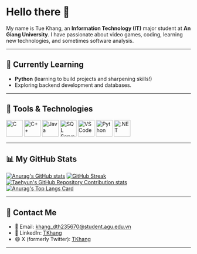 # Hello there 👋
My name is Tue Khang, an **Information Technology (IT)** major student at **An Giang University**. I have passionate about video games, coding, learning new technologies, and sometimes software analysis.

---

## 🌱 Currently Learning
- **Python** (learning to build projects and sharpening skills!)
- Exploring backend development and databases.

---

## 🚀 Tools & Technologies

<p align="left">
  <img src="https://cdn.jsdelivr.net/gh/devicons/devicon/icons/c/c-original.svg" alt="C" width="45" height="45"/>
  <img src="https://cdn.jsdelivr.net/gh/devicons/devicon/icons/cplusplus/cplusplus-original.svg" alt="C++" width="45" height="45"/>
  <img src="https://cdn.jsdelivr.net/gh/devicons/devicon/icons/java/java-original.svg" alt="Java" width="45" height="45"/>
  <img src="https://www.svgrepo.com/show/303229/microsoft-sql-server-logo.svg" alt="SQL Server" width="45" height="45"/>
  <img src="https://cdn.jsdelivr.net/gh/devicons/devicon/icons/vscode/vscode-original.svg" alt="VSCode" width="45" height="45"/>
  <img src="https://cdn.jsdelivr.net/gh/devicons/devicon/icons/python/python-original.svg" alt="Python" width="45" height="45"/>
  <img src="https://cdn.jsdelivr.net/gh/devicons/devicon/icons/dotnetcore/dotnetcore-original.svg" alt=".NET" width="45" height="45"/>
</p>

---

## 📊 My GitHub Stats

[![Anurag's GitHub stats](https://github-readme-stats.vercel.app/api?username=Hexkd&show_icons=true&theme=tokyonight)](https://github.com/anuraghazra/github-readme-stats)
[![GitHub Streak](https://streak-stats.demolab.com?user=Hexkd&theme=tokyonight-duo&date_format=M%20j%5B%2C%20Y%5D&mode=weekly&fire=EB5454&background=50%2C06007EAA%2CAA2080CC)](https://git.io/streak-stats)<br/>
[![Taehyun's GitHub Repository Contribution stats](https://github-contributor-stats.vercel.app/api?username=Hexkd&limit=5&theme=tokyonight&combine_all_yearly_contributions=true)](https://github.com/HwangTaehyun/github-repository-contribution-stats)<br/>
[![Anurag's Top Langs Card](https://github-readme-stats.vercel.app/api/top-langs?username=Hexkd&layout=compact&theme=tokyonight)](https://github.com/anuraghazra/github-readme-stats?tab=readme-ov-file#top-languages-card)<br/>

---

## 💬 Contact Me

- 📧 Email: [khang_dth235670@student.agu.edu.vn](mailto:khang_dth235670@student.agu.edu.vn)
- 💼 LinkedIn: [TKhang](https://www.linkedin.com/in/tkhang/)
- 😄 X (formerly Twitter): [TKhang](https://x.com/gnahk09)

---




<!--
---

## 🏆 Achievements & Projects

- 🥈 Second place in [competition/project name] (year)
- 🛠️ Developed [Project Name](link) – Short description
- 🐞 Discovered critical bugs in [Game Title] and reported to devs

---

**Hexkd/Hexkd** is a ✨ _special_ ✨ repository because its `README.md` (this file) appears on your GitHub profile.

Here are some ideas to get you started:

- 🔭 I’m currently working on **Python Project**
- 🌱 I’m currently learning **Python**
- 👯 I’m currently NOT looking to collaborate on **...** , YET
- 🤔 I’m looking for help with ...
- 💬 Ask me about ...
- 📫 How to reach me: ...
- ⚡ Fun fact: ...
-->
